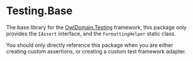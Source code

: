 Testing.Base
===

The base library for the 
[OwlDomain.Testing](https://github.com/Owl-Domain/Testing)
framework, this package only provides the `IAssert` interface,
and the `FormattingHelper` static class.

You should only directly reference this package when you are
either creating custom assertions, or creating a custom
test framework adapter.